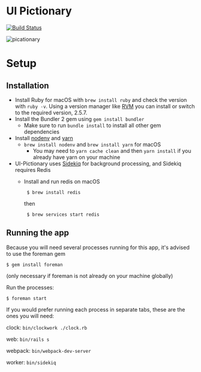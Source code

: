 # UI Pictionary
[![Build Status](https://travis-ci.org/SMaxOwok/ui-pictionary.svg?branch=master)](https://travis-ci.org/SMaxOwok/ui-pictionary)

![picationary](static/pictionary.gif)

# Setup
## Installation
- Install Ruby for macOS with `brew install ruby` and check the version with `ruby -v`. Using a version manager like [RVM](http://rvm.io/) you can install or switch to the required version, 2.5.7.
- Install the Bundler 2 gem using `gem install bundler`
  - Make sure to run `bundle install` to install all other gem dependencies
- Install [nodenv](https://github.com/nodenv/nodenv) and [yarn](https://yarnpkg.com/)
  - `brew install nodenv` and `brew install yarn` for macOS
    - You may need to `yarn cache clean` and then `yarn install` if you already have yarn on your machine
- UI-Pictionary uses [Sidekiq](https://sidekiq.org/) for background processing, and Sidekiq requires Redis
  - Install and run redis on macOS
     ```#bash!
      $ brew install redis
      ```
     then

     ```#bash!
      $ brew services start redis
     ```

## Running the app
Because you will need several processes running for this app, it's advised to use the foreman gem
  ```#bash!
  $ gem install foreman
  ```
  (only necessary if foreman is not already on your machine globally)

  Run the processes:
  ```#bash!
  $ foreman start
  ```

If you would prefer running each process in separate tabs, these are the ones you will need:

clock: `bin/clockwork ./clock.rb`

web: `bin/rails s`

webpack: `bin/webpack-dev-server`

worker: `bin/sidekiq`
